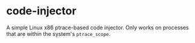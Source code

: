 # code-injector
A simple Linux x86 ptrace-based code injector. 
Only works on processes that are within the system's `ptrace_scope`.